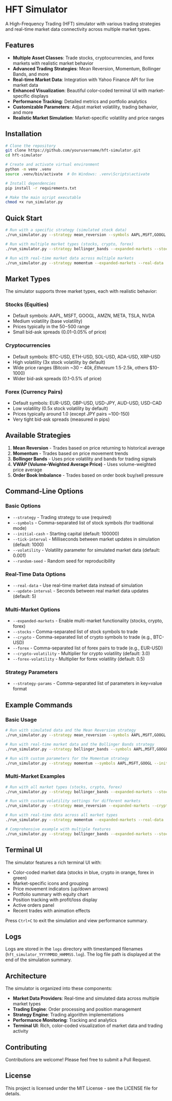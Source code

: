 # HFT Simulator

A High-Frequency Trading (HFT) simulator with various trading strategies and real-time market data connectivity across multiple market types.

## Features

- **Multiple Asset Classes**: Trade stocks, cryptocurrencies, and forex markets with realistic market behavior
- **Advanced Trading Strategies**: Mean Reversion, Momentum, Bollinger Bands, and more
- **Real-time Market Data**: Integration with Yahoo Finance API for live market data
- **Enhanced Visualization**: Beautiful color-coded terminal UI with market-specific displays
- **Performance Tracking**: Detailed metrics and portfolio analytics
- **Customizable Parameters**: Adjust market volatility, trading behavior, and more
- **Realistic Market Simulation**: Market-specific volatility and price ranges

## Installation

```bash
# Clone the repository
git clone https://github.com/yourusername/hft-simulator.git
cd hft-simulator

# Create and activate virtual environment
python -m venv .venv
source .venv/bin/activate  # On Windows: .venv\Scripts\activate

# Install dependencies
pip install -r requirements.txt

# Make the main script executable
chmod +x run_simulator.py
```

## Quick Start

```bash
# Run with a specific strategy (simulated stock data)
./run_simulator.py --strategy mean_reversion --symbols AAPL,MSFT,GOOGL

# Run with multiple market types (stocks, crypto, forex)
./run_simulator.py --strategy bollinger_bands --expanded-markets --stocks AAPL,MSFT --crypto BTC-USD,ETH-USD --forex EUR-USD,GBP-USD

# Run with real-time market data across multiple markets
./run_simulator.py --strategy momentum --expanded-markets --real-data
```

## Market Types

The simulator supports three market types, each with realistic behavior:

### Stocks (Equities)
- Default symbols: AAPL, MSFT, GOOGL, AMZN, META, TSLA, NVDA
- Medium volatility (base volatility)
- Prices typically in the $50-$500 range
- Small bid-ask spreads (0.01-0.05% of price)

### Cryptocurrencies
- Default symbols: BTC-USD, ETH-USD, SOL-USD, ADA-USD, XRP-USD
- High volatility (3x stock volatility by default)
- Wide price ranges (Bitcoin ~$30-40k, Ethereum ~$1.5-2.5k, others $10-1000)
- Wider bid-ask spreads (0.1-0.5% of price)

### Forex (Currency Pairs)
- Default symbols: EUR-USD, GBP-USD, USD-JPY, AUD-USD, USD-CAD
- Low volatility (0.5x stock volatility by default)
- Prices typically around 1.0 (except JPY pairs ~100-150)
- Very tight bid-ask spreads (measured in pips)

## Available Strategies

1. **Mean Reversion** - Trades based on price returning to historical average
2. **Momentum** - Trades based on price movement trends
3. **Bollinger Bands** - Uses price volatility and bands for trading signals
4. **VWAP (Volume-Weighted Average Price)** - Uses volume-weighted price average
5. **Order Book Imbalance** - Trades based on order book buy/sell pressure

## Command-Line Options

### Basic Options
- `--strategy` - Trading strategy to use (required)
- `--symbols` - Comma-separated list of stock symbols (for traditional mode)
- `--initial-cash` - Starting capital (default: 100000)
- `--tick-interval` - Milliseconds between market updates in simulation (default: 1000)
- `--volatility` - Volatility parameter for simulated market data (default: 0.001)
- `--random-seed` - Random seed for reproducibility

### Real-Time Data Options
- `--real-data` - Use real-time market data instead of simulation
- `--update-interval` - Seconds between real market data updates (default: 5)

### Multi-Market Options
- `--expanded-markets` - Enable multi-market functionality (stocks, crypto, forex)
- `--stocks` - Comma-separated list of stock symbols to trade
- `--crypto` - Comma-separated list of crypto symbols to trade (e.g., BTC-USD)
- `--forex` - Comma-separated list of forex pairs to trade (e.g., EUR-USD)
- `--crypto-volatility` - Multiplier for crypto volatility (default: 3.0)
- `--forex-volatility` - Multiplier for forex volatility (default: 0.5)

### Strategy Parameters
- `--strategy-params` - Comma-separated list of parameters in key=value format

## Example Commands

### Basic Usage
```bash
# Run with simulated data and the Mean Reversion strategy
./run_simulator.py --strategy mean_reversion --symbols AAPL,MSFT,GOOGL

# Run with real-time market data and the Bollinger Bands strategy
./run_simulator.py --strategy bollinger_bands --symbols AAPL,MSFT,GOOGL --real-data

# Run with custom parameters for the Momentum strategy
./run_simulator.py --strategy momentum --symbols AAPL,MSFT,GOOGL --initial-cash 500000 --tick-interval 500 --strategy-params short_window=5,long_window=20,max_position=200
```

### Multi-Market Examples
```bash
# Run with all market types (stocks, crypto, forex)
./run_simulator.py --strategy bollinger_bands --expanded-markets --stocks AAPL,MSFT,GOOGL --crypto BTC-USD,ETH-USD --forex EUR-USD,GBP-USD

# Run with custom volatility settings for different markets
./run_simulator.py --strategy mean_reversion --expanded-markets --crypto-volatility 5.0 --forex-volatility 0.3

# Run with real-time data across all market types
./run_simulator.py --strategy momentum --expanded-markets --real-data

# Comprehensive example with multiple features
./run_simulator.py --strategy bollinger_bands --expanded-markets --stocks AAPL,MSFT,GOOGL,AMZN,TSLA --crypto BTC-USD,ETH-USD,SOL-USD --forex EUR-USD,GBP-USD,USD-JPY --initial-cash 500000 --tick-interval 250 --volatility 0.002 --random-seed 42 --strategy-params window=20,num_std=2.0,position_size=100
```

## Terminal UI

The simulator features a rich terminal UI with:

- Color-coded market data (stocks in blue, crypto in orange, forex in green)
- Market-specific icons and grouping
- Price movement indicators (up/down arrows)
- Portfolio summary with equity chart
- Position tracking with profit/loss display
- Active orders panel
- Recent trades with animation effects

Press `Ctrl+C` to exit the simulation and view performance summary.

## Logs

Logs are stored in the `logs` directory with timestamped filenames (`hft_simulator_YYYYMMDD_HHMMSS.log`). The log file path is displayed at the end of the simulation summary.

## Architecture

The simulator is organized into these components:

- **Market Data Providers**: Real-time and simulated data across multiple market types
- **Trading Engine**: Order processing and position management
- **Strategy Engine**: Trading algorithm implementations
- **Performance Monitoring**: Tracking and analytics
- **Terminal UI**: Rich, color-coded visualization of market data and trading activity

## Contributing

Contributions are welcome! Please feel free to submit a Pull Request.

## License

This project is licensed under the MIT License - see the LICENSE file for details. 